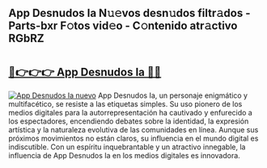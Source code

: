 ## App Desnudos Ia N𝚞𝚎vos desn𝚞dos filtr𝚊dos - Parts-bxr F𝚘tos vid𝚎o - C𝚘ntenido atr𝚊ctivo RGbRZ

# <h2><a href="http://mb94c4.tromn.icu/?c=App+Desnudos+Ia">🔗👉👉👉 App Desnudos Ia 🔗🔗</a></h2>

[![App Desnudos Ia nuevo](https://i.imgur.com/pEAQMta.gif)](http://mb94c4.tromn.icu/?c=App+Desnudos+Ia)
App Desnudos Ia, un personaje enigmático y multifacético, se resiste a las etiquetas simples. Su uso pionero de los medios digitales para la autorrepresentación ha cautivado y enfurecido a los espectadores, encendiendo debates sobre la identidad, la expresión artística y la naturaleza evolutiva de las comunidades en línea. Aunque sus próximos movimientos no están claros, su influencia en el mundo digital es indiscutible. Con un espíritu inquebrantable y un atractivo innegable, la influencia de App Desnudos Ia en los medios digitales es innovadora.
